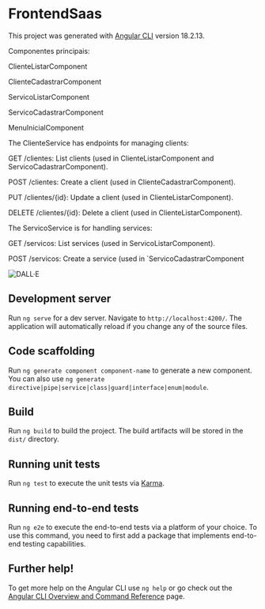 # FrontendSaas

This project was generated with [Angular CLI](https://github.com/angular/angular-cli) version 18.2.13.

Componentes principais:

ClienteListarComponent

ClienteCadastrarComponent

ServicoListarComponent

ServicoCadastrarComponent

MenuInicialComponent

The ClienteService has endpoints for managing clients:

GET /clientes: List clients (used in ClienteListarComponent and ServicoCadastrarComponent).

POST /clientes: Create a client (used in ClienteCadastrarComponent).

PUT /clientes/{id}: Update a client (used in ClienteListarComponent).

DELETE /clientes/{id}: Delete a client (used in ClienteListarComponent).


The ServicoService is for handling services:

GET /servicos: List services (used in ServicoListarComponent).

POST /servicos: Create a service (used in `ServicoCadastrarComponent

![DALL·E](https://github.com/user-attachments/assets/c57ed646-d8e2-4d30-87df-361f5bb6824a)

## Development server

Run `ng serve` for a dev server. Navigate to `http://localhost:4200/`. The application will automatically reload if you change any of the source files.

## Code scaffolding

Run `ng generate component component-name` to generate a new component. You can also use `ng generate directive|pipe|service|class|guard|interface|enum|module`.

## Build

Run `ng build` to build the project. The build artifacts will be stored in the `dist/` directory.

## Running unit tests

Run `ng test` to execute the unit tests via [Karma](https://karma-runner.github.io).

## Running end-to-end tests

Run `ng e2e` to execute the end-to-end tests via a platform of your choice. To use this command, you need to first add a package that implements end-to-end testing capabilities.

## Further help!

To get more help on the Angular CLI use `ng help` or go check out the [Angular CLI Overview and Command Reference](https://angular.io/cli) page.

